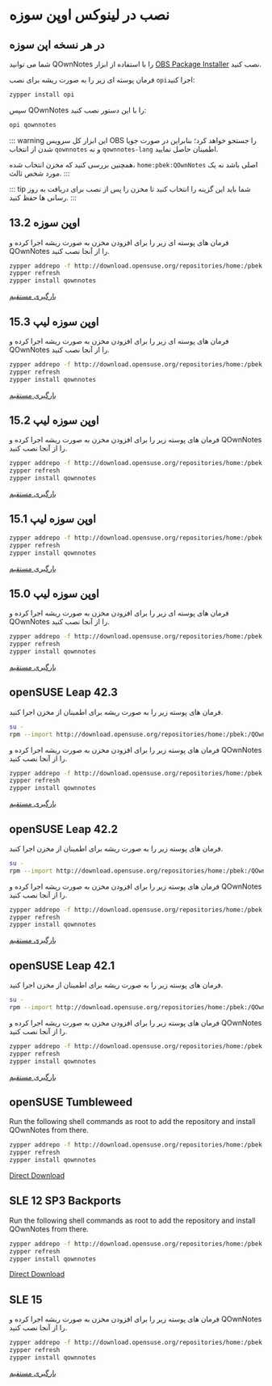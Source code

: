 # نصب در لینوکس اوپن سوزه

<installation-opensuse/>

<!-- <Content :page-key="getPageKey($site.pages, '/installation/ubuntu.md')" /> -->


## در هر نسخه اپن سوزه

شما می توانید QOwnNotes را با استفاده از ابزار [OBS Package Installer](https://github.com/openSUSE/opi) نصب کنید.

فرمان پوسته ای زیر را به صورت ریشه برای نصب `opi`اجرا کنید:

```bash
zypper install opi
```

سپس QOwnNotes را با این دستور نصب کنید:

```bash
opi qownnotes
```

::: warning
این ابزار کل سرویس OBS را جستجو خواهد کرد؛ بنابراین در صورت جویا شدن از انتخاب `qownnotes` و نه `qownnotes-lang` اطمینان حاصل نمایید.

همچنین بررسی کنید که مخزن انتخاب شده، `home:pbek:QOwnNotes` اصلی باشد نه یک مورد شخص ثالث.
:::

::: tip
شما باید این گزینه را انتخاب کنید تا مخزن را پس از نصب برای دریافت به روز رسانی ها حفظ کنید.
:::

## اوپن سوزه 13.2

فرمان های پوسته ای زیر را برای افزودن مخزن به صورت ریشه اجرا کرده و QOwnNotes را از آنجا نصب کنید.

```bash
zypper addrepo -f http://download.opensuse.org/repositories/home:/pbek:/QOwnNotes/openSUSE_13.2/home:pbek:QOwnNotes.repo
zypper refresh
zypper install qownnotes
```

[بارگیری مستقیم](https://build.opensuse.org/package/binaries/home:pbek:QOwnNotes/desktop/openSUSE_13.2)

## اوپن سوزه لیپ 15.3

فرمان های پوسته ای زیر را برای افزودن مخزن به صورت ریشه اجرا کرده و QOwnNotes را از آنجا نصب کنید.

```bash
zypper addrepo -f http://download.opensuse.org/repositories/home:/pbek:/QOwnNotes/openSUSE_Leap_15.3/home:pbek:QOwnNotes.repo
zypper refresh
zypper install qownnotes
```

[بارگیری مستقیم](https://build.opensuse.org/package/binaries/home:pbek:QOwnNotes/desktop/openSUSE_Leap_15.3)

## اوپن سوزه لیپ 15.2

فرمان های پوسته زیر را برای افزودن مخزن به صورت ریشه اجرا کرده و QOwnNotes را از آنجا نصب کنید.

```bash
zypper addrepo -f http://download.opensuse.org/repositories/home:/pbek:/QOwnNotes/openSUSE_Leap_15.2/home:pbek:QOwnNotes.repo
zypper refresh
zypper install qownnotes
```

[بارگیری مستقیم](https://build.opensuse.org/package/binaries/home:pbek:QOwnNotes/desktop/openSUSE_Leap_15.2)

## اوپن سوزه لیپ 15.1

```bash
zypper addrepo -f http://download.opensuse.org/repositories/home:/pbek:/QOwnNotes/openSUSE_Leap_15.1/home:pbek:QOwnNotes.repo
zypper refresh
zypper install qownnotes
```

[بارگیری مستقیم](https://build.opensuse.org/package/binaries/home:pbek:QOwnNotes/desktop/openSUSE_Leap_15.1)

## اوپن سوزه لیپ 15.0

فرمان های پوسته ای زیر را برای افزودن مخزن به صورت ریشه اجرا کرده و QOwnNotes را از آنجا نصب کنید.

```bash
zypper addrepo -f http://download.opensuse.org/repositories/home:/pbek:/QOwnNotes/openSUSE_Leap_15.0/home:pbek:QOwnNotes.repo
zypper refresh
zypper install qownnotes
```

[بارگیری مستقیم](https://build.opensuse.org/package/binaries/home:pbek:QOwnNotes/desktop/openSUSE_Leap_15.0)

## openSUSE Leap 42.3

فرمان های پوسته زیر را به صورت ریشه برای اطمینان از مخزن اجرا کنید.

```bash
su -
rpm --import http://download.opensuse.org/repositories/home:/pbek:/QOwnNotes/openSUSE_Leap_42.3/repodata/repomd.xml.key
```

فرمان های پوسته زیر را برای افزودن مخزن به صورت ریشه اجرا کرده و QOwnNotes را از آنجا نصب کنید.

```bash
zypper addrepo -f http://download.opensuse.org/repositories/home:/pbek:/QOwnNotes/openSUSE_Leap_42.3/home:pbek:QOwnNotes.repo
zypper refresh
zypper install qownnotes
```

[بارگیری مستقیم](https://build.opensuse.org/package/binaries/home:pbek:QOwnNotes/desktop/openSUSE_Leap_42.3)

## openSUSE Leap 42.2

فرمان های پوسته زیر را به صورت ریشه برای اطمینان از مخزن اجرا کنید.

```bash
su -
rpm --import http://download.opensuse.org/repositories/home:/pbek:/QOwnNotes/openSUSE_Leap_42.2/repodata/repomd.xml.key
```

فرمان های پوسته زیر را برای افزودن مخزن به صورت ریشه اجرا کرده و QOwnNotes را از آنجا نصب کنید.

```bash
zypper addrepo -f http://download.opensuse.org/repositories/home:/pbek:/QOwnNotes/openSUSE_Leap_42.2/home:pbek:QOwnNotes.repo
zypper refresh
zypper install qownnotes
```

[بارگیری مستقیم](https://build.opensuse.org/package/binaries/home:pbek:QOwnNotes/desktop/openSUSE_Leap_42.2)

## openSUSE Leap 42.1

فرمان های پوسته زیر را به صورت ریشه برای اطمینان از مخزن اجرا کنید.

```bash
su -
rpm --import http://download.opensuse.org/repositories/home:/pbek:/QOwnNotes/openSUSE_Leap_42.1/repodata/repomd.xml.key
```

فرمان های پوسته زیر را برای افزودن مخزن به صورت ریشه اجرا کرده و QOwnNotes را از آنجا نصب کنید.

```bash
zypper addrepo -f http://download.opensuse.org/repositories/home:/pbek:/QOwnNotes/openSUSE_Leap_42.1/home:pbek:QOwnNotes.repo
zypper refresh
zypper install qownnotes
```

[بارگیری مستقیم](https://build.opensuse.org/package/binaries/home:pbek:QOwnNotes/desktop/openSUSE_Leap_42.1)

## openSUSE Tumbleweed

Run the following shell commands as root to add the repository and install QOwnNotes from there.

```bash
zypper addrepo -f http://download.opensuse.org/repositories/home:/pbek:/QOwnNotes/openSUSE_Tumbleweed/home:pbek:QOwnNotes.repo
zypper refresh
zypper install qownnotes
```

[Direct Download](https://build.opensuse.org/package/binaries/home:pbek:QOwnNotes/desktop/openSUSE_Tumbleweed)


## SLE 12 SP3 Backports

Run the following shell commands as root to add the repository and install QOwnNotes from there.

```bash
zypper addrepo -f http://download.opensuse.org/repositories/home:/pbek:/QOwnNotes/SLE_12_SP3_Backports/home:pbek:QOwnNotes.repo
zypper refresh
zypper install qownnotes
```

[Direct Download](https://build.opensuse.org/package/binaries/home:pbek:QOwnNotes/desktop/SLE_12_SP3_Backports)

## SLE 15

فرمان های پوسته زیر را برای افزودن مخزن به صورت ریشه اجرا کرده و QOwnNotes را از آنجا نصب کنید.

```bash
zypper addrepo -f http://download.opensuse.org/repositories/home:/pbek:/QOwnNotes/SLE_15/home:pbek:QOwnNotes.repo
zypper refresh
zypper install qownnotes
```

[بارگیری مستقیم](https://build.opensuse.org/package/binaries/home:pbek:QOwnNotes/desktop/SLE_15)
